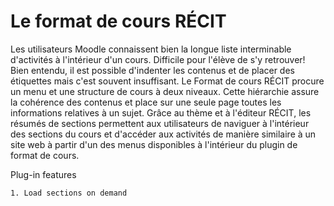 # Le format de cours RÉCIT
Les utilisateurs Moodle connaissent bien la longue liste interminable d'activités à l'intérieur d'un cours. Difficile pour l'élève de s'y retrouver! Bien entendu, il est possible d'indenter les contenus et de placer des étiquettes mais c'est souvent insuffisant. Le Format de cours RÉCIT procure un menu et une structure de cours à deux niveaux. Cette hiérarchie assure la cohérence des contenus et place sur une seule page toutes les informations relatives à un sujet. Grâce au thème et à l'éditeur RÉCIT, les résumés de sections permettent aux utilisateurs de naviguer à l'intérieur des sections du cours et d'accéder aux activités de manière similaire à un site web à partir d'un des menus disponibles à l'intérieur du plugin de format de cours.

Plug-in features 

    1. Load sections on demand